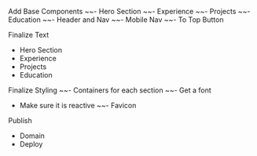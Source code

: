 Add Base Components
~~- Hero Section
~~- Experience
~~- Projects
~~- Education
~~- Header and Nav
~~- Mobile Nav
~~- To Top Button

Finalize Text
- Hero Section
- Experience
- Projects
- Education

Finalize Styling
~~- Containers for each section
~~- Get a font
- Make sure it is reactive
~~- Favicon

Publish
- Domain
- Deploy
